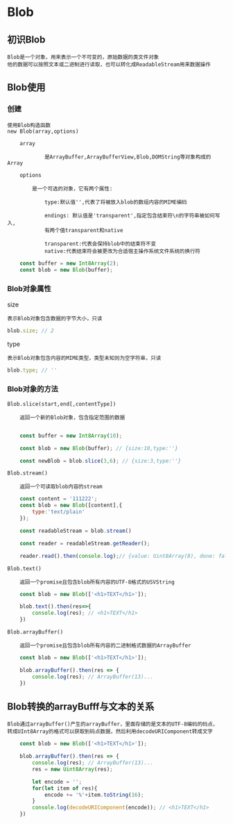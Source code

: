 # Blob

## 初识Blob
    Blob是一个对象，用来表示一个不可变的，原始数据的类文件对象
    他的数据可以按照文本或二进制进行读取，也可以转化成ReadableStream用来数据操作


## Blob使用

### 创建

    使用Blob构造函数
    new Blob(array,options)

        array

                是ArrayBuffer,ArrayBufferView,Blob,DOMString等对象构成的Array

        options

            是一个可选的对象，它有两个属性:

                type:默认值'',代表了将被放入blob的数组内容的MIME编码

                endings: 默认值是'transparent',指定包含结束符\n的字符串被如何写入,
                有两个值transparent和native
                
                transparent:代表会保持blob中的结束符不变
                native:代表结束符会被更改为合适宿主操作系统文件系统的换行符

```JavaScript
    const buffer = new Int8Array(2);
    const blob = new Blob(buffer);
```


### Blob对象属性

  size

    表示Blob对象包含数据的字节大小，只读

```JavaScript
blob.size; // 2
```

  type

    表示Blob对象包含内容的MIME类型，类型未知则为空字符串，只读

```JavaScript
blob.type; // ''
```

### Blob对象的方法

    Blob.slice(start,end[,contentType])

        返回一个新的Blob对象，包含指定范围的数据

```JavaScript

    const buffer = new Int8Array(10);

    const blob = new Blob(buffer); // {size:10,type:''}

    const newBlob = blob.slice(3,6); // {size:3,type:''}
```


    Blob.stream()

        返回一个可读取blob内容的stream

```JavaScript
    const content = '111222';
    const blob = new Blob([content],{
        type:'text/plain'
    });

    const readableStream = blob.stream()

    const reader = readableStream.getReader();

    reader.read().then(console.log);// {value: Uint8Array(8), done: false}

```


    Blob.text()

        返回一个promise且包含blob所有内容的UTF-8格式的USVString

```JavaScript
    const blob = new Blob(['<h1>TEXT</h1>']);

    blob.text().then(res=>{
        console.log(res); // <h1>TEXT</h1>
    })
```


    Blob.arrayBuffer()

        返回一个promise且包含blob所有内容的二进制格式数据的ArrayBuffer

```JavaScript
    const blob = new Blob(['<h1>TEXT</h1>']);

    blob.arrayBuffer().then(res => {
        console.log(res); // ArrayBuffer(13)...
    })

```


## Blob转换的arrayBufff与文本的关系

    Blob通过arrayBuffer()产生的arrayBuffer，里面存储的是文本的UTF-8编码的码点，
    转成UInt8Array的格式可以获取到码点数据，然后利用decodeURIComponent转成文字


```JavaScript
    const blob = new Blob(['<h1>TEXT</h1>']);

    blob.arrayBuffer().then(res => {
        console.log(res); // ArrayBuffer(13)...
        res = new Uint8Array(res);

        let encode = '';
        for(let item of res){
            encode += '%'+item.toString(16);
        }
        console.log(decodeURIComponent(encode)); // <h1>TEXT</h1>
    })

```



